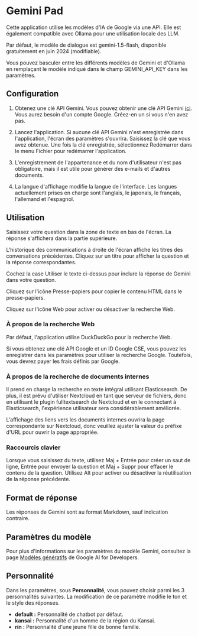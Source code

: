 <!-- 2024-06-13 -->
# Gemini Pad

Cette application utilise les modèles d'IA de Google via une API.
Elle est également compatible avec Ollama pour une utilisation locale des LLM.

Par défaut, le modèle de dialogue est gemini-1.5-flash, disponible gratuitement en juin 2024 (modifiable).

Vous pouvez basculer entre les différents modèles de Gemini et d'Ollama en remplaçant le modèle indiqué dans le champ GEMINI_API_KEY dans les paramètres.

## Configuration

1. Obtenez une clé API Gemini.
   Vous pouvez obtenir une clé API Gemini [ici](https://aistudio.google.com/app/prompts/new_freeform).
   Vous aurez besoin d'un compte Google. Créez-en un si vous n'en avez pas.

2. Lancez l'application. Si aucune clé API Gemini n'est enregistrée dans l'application, l'écran des paramètres s'ouvrira. Saisissez la clé que vous avez obtenue.
   Une fois la clé enregistrée, sélectionnez Redémarrer dans le menu Fichier pour redémarrer l'application.

3. L'enregistrement de l'appartenance et du nom d'utilisateur n'est pas obligatoire, mais il est utile pour générer des e-mails et d'autres documents.

4. La langue d'affichage modifie la langue de l'interface. Les langues actuellement prises en charge sont l'anglais, le japonais, le français, l'allemand et l'espagnol.

## Utilisation

Saisissez votre question dans la zone de texte en bas de l'écran. La réponse s'affichera dans la partie supérieure.

L'historique des communications à droite de l'écran affiche les titres des conversations précédentes. Cliquez sur un titre pour afficher la question et la réponse correspondantes.

Cochez la case Utiliser le texte ci-dessus pour inclure la réponse de Gemini dans votre question.

Cliquez sur l'icône Presse-papiers pour copier le contenu HTML dans le presse-papiers.

Cliquez sur l'icône Web pour activer ou désactiver la recherche Web.

### À propos de la recherche Web

Par défaut, l'application utilise DuckDuckGo pour la recherche Web.

Si vous obtenez une clé API Google et un ID Google CSE, vous pouvez les enregistrer dans les paramètres pour utiliser la recherche Google. Toutefois, vous devrez payer les frais définis par Google.

### À propos de la recherche de documents internes

Il prend en charge la recherche en texte intégral utilisant Elasticsearch.
De plus, il est prévu d'utiliser Nextcloud en tant que serveur de fichiers, donc en utilisant le plugin fulltextsearch de Nextcloud et en le connectant à Elasticsearch, l'expérience utilisateur sera considérablement améliorée.

L'affichage des liens vers les documents internes ouvrira la page correspondante sur Nextcloud, donc veuillez ajuster la valeur du préfixe d'URL pour ouvrir la page appropriée.

### Raccourcis clavier

Lorsque vous saisissez du texte, utilisez Maj + Entrée pour créer un saut de ligne, Entrée pour envoyer la question et Maj + Suppr pour effacer le contenu de la question.
Utilisez Alt pour activer ou désactiver la réutilisation de la réponse précédente.

## Format de réponse

Les réponses de Gemini sont au format Markdown, sauf indication contraire.

## Paramètres du modèle

Pour plus d'informations sur les paramètres du modèle Gemini, consultez la page [Modèles génératifs](https://ai.google.dev/gemini-api/docs/models/generative-models?hl=ja&_gl=1*1fu959e*_up*MQ..*_ga*MTgyNTQxNDY0NC4xNzE0MDIxNDY3*_ga_P1DBVKWT6V*MTcxNDAyMTQ2Ny4xLjAuMTcxNDAyMTg1NC4wLjAuMA..) de Google AI for Developers.

## Personnalité

Dans les paramètres, sous **Personnalité**, vous pouvez choisir parmi les 3 personnalités suivantes. La modification de ce paramètre modifie le ton et le style des réponses.

* **default :** Personnalité de chatbot par défaut.
* **kansai :** Personnalité d'un homme de la région du Kansai.
* **rin :** Personnalité d'une jeune fille de bonne famille.
<!-- gemini-1.0-pro -->